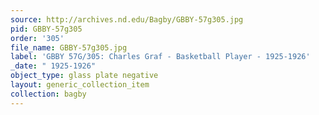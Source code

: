 ```yaml
---
source: http://archives.nd.edu/Bagby/GBBY-57g305.jpg
pid: GBBY-57g305
order: '305'
file_name: GBBY-57g305.jpg
label: 'GBBY 57G/305: Charles Graf - Basketball Player - 1925-1926'
_date: " 1925-1926"
object_type: glass plate negative
layout: generic_collection_item
collection: bagby
---
```

